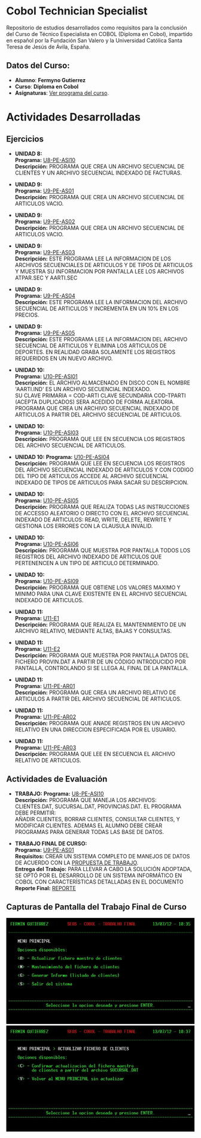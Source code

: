 # Cobol Technician Specialist

Repositorio de estudios desarrollados como requisitos para la conclusión del Curso de Técnico Especialista en COBOL (Diploma en Cobol), impartido en español por la Fundación San Valero y la Universidad Católica Santa Teresa de Jesús de Ávila, España.
<br />

## Datos del Curso:

* **Alumno**: **Fermyno Gutierrez**
* **Curso**: **Diploma en Cobol**
* **Asignaturas**: [Ver programa del curso](docs/presentacion-del-curso.pdf).

# Actividades Desarrolladas

## Ejercicios

* **UNIDAD 8:**  
  **Programa:** [U8-PE-ASI10](src/U8-PE-ASI10.cbl)  
  **Descripción:** PROGRAMA QUE CREA UN ARCHIVO SECUENCIAL DE CLIENTES Y UN ARCHIVO SECUENCIAL INDEXADO DE FACTURAS.  

* **UNIDAD 9:**  
  **Programa:** [U9-PE-AS01](src/U9-PE-AS01.cbl)  
  **Descripción:** PROGRAMA QUE CREA UN ARCHIVO SECUENCIAL DE ARTICULOS VACIO.  

* **UNIDAD 9:**  
  **Programa:** [U9-PE-AS02](src/U9-PE-AS02.cbl)  
  **Descripción:** PROGRAMA QUE CREA UN ARCHIVO SECUENCIAL DE ARTICULOS VACIO.  

* **UNIDAD 9:**  
  **Programa:** [U9-PE-AS03](src/U9-PE-AS03.cbl)  
  **Descripción:** ESTE PROGRAMA LEE LA INFORMACION DE LOS ARCHIVOS SECUENCIALES DE ARTICULOS Y DE TIPOS DE ARTICULOS Y MUESTRA SU INFORMACION POR PANTALLA LEE LOS ARCHIVOS ATPAR.SEC Y AARTI.SEC

* **UNIDAD 9:**  
  **Programa:** [U9-PE-AS04](src/U9-PE-AS04.cbl)  
  **Descripción:** ESTE PROGRAMA LEE LA INFORMACION DEL ARCHIVO SECUENCIAL DE ARTICULOS Y INCREMENTA EN UN 10% EN LOS PRECIOS.  

* **UNIDAD 9:**  
  **Programa:** [U9-PE-AS05](src/U9-PE-AS05.cbl)  
  **Descripción:** ESTE PROGRAMA LEE LA INFORMACION DEL ARCHIVO SECUENCIAL DE ARTICULOS Y ELIMINA LOS ARTICULOS DE DEPORTES. 
  EN REALIDAD GRABA SOLAMENTE LOS REGISTROS REQUERIDOS EN UN NUEVO ARCHIVO.  

* **UNIDAD 10:**  
  **Programa:** [U10-PE-ASI01](src/U10-PE-ASI01.cbl)  
  **Descripción:** EL ARCHIVO ALMACENADO EN DISCO CON EL NOMBRE 'AARTI.IND' ES UN ARCHIVO SECUENCIAL INDEXADO.  
  SU CLAVE PRIMARIA = COD-ARTI CLAVE SECUNDARIA COD-TPARTI (ACEPTA DUPLICADOS) SERA ACEDIDO DE FORMA ALEATORIA.  
    PROGRAMA QUE CREA UN ARCHIVO SECUENCIAL INDEXADO DE ARTICULOS A PARTIR DEL ARCHIVO SECUENCIAL DE ARTICULOS.
    
 * **UNIDAD 10:**  
   **Programa:** [U10-PE-ASI03](src/U10-PE-ASI03.cbl)  
   **Descripción:** PROGRAMA QUE LEE EN SECUENCIA LOS REGISTROS DEL ARCHIVO SECUENCIAL DE ARTICULOS.
  
 * **UNIDAD 10:**
   **Programa:** [U10-PE-ASI04](src/U10-PE-ASI04.cbl)   
  **Descripción:** PROGRAMA QUE LEE EN SECUENCIA LOS REGISTROS DEL ARCHIVO SECUENCIAL INDEXADO DE ARTICULOS Y CON CODIGO DEL 
  TIPO DE ARTICULOS ACCEDE AL ARCHIVO SECUENCIAL INDEXADO DE TIPOS DE ARTICULOS PARA SACAR SU DESCRIPCION.
  
* **UNIDAD 10:**  
  **Programa:** [U10-PE-ASI05](src/U10-PE-ASI05.cbl)  
  **Descripción:** PROGRAMA QUE REALIZA TODAS LAS INSTRUCCIONES DE ACCESSO ALEATORIO O DIRECTO CON EL ARCHIVO SECUENCIAL INDEXADO DE ARTICULOS: 
  READ, WRITE, DELETE, REWRITE Y GESTIONA LOS ERRORES CON LA CLAUSULA INVALID. 

* **UNIDAD 10:**  
  **Programa:** [U10-PE-ASI06](src/U10-PE-ASI06.cbl)  
  **Descripción:** PROGRAMA QUE MUESTRA POR PANTALLA TODOS LOS REGISTROS DEL ARCHIVO INDEXADO DE ARTICULOS QUE PERTENENCEN A UN TIPO DE ARTICULO DETERMINADO.  
* **UNIDAD 10:**  
  **Programa:** [U10-PE-ASI09](src/U10-PE-ASI09.cbl)  
  **Descripción:** PROGRAMA QUE OBTIENE LOS VALORES MAXIMO Y MINIMO PARA UNA CLAVE EXISTENTE EN EL ARCHIVO SECUENCIAL INDEXADO DE ARTICULOS.  

* **UNIDAD 11:**  
  **Programa:** [U11-E1](src/U11-E1.cbl)  
  **Descripción:** PROGRAMA QUE REALIZA EL MANTENIMIENTO DE UN ARCHIVO RELATIVO, MEDIANTE ALTAS, BAJAS Y CONSULTAS.  

* **UNIDAD 11:**  
  **Programa:** [U11-E2](src/U11-E2.cbl)  
  **Descripción:** PROGRAMA QUE MUESTRA POR PANTALLA DATOS DEL FICHERO PROVIN.DAT A PARTIR DE UN CÓDIGO INTRODUCIDO POR PANTALLA, CONTROLANDO SI SE LLEGA AL FINAL DE LA PANTALLA.  

* **UNIDAD 11:**  
  **Programa:** [U11-PE-AR01](src/U11-PE-AR01.cbl)  
  **Descripción:** PROGRAMA QUE CREA UN ARCHIVO RELATIVO DE ARTICULOS A PARTIR DEL ARCHIVO SECUENCIAL DE ARTICULOS.  

* **UNIDAD 11:**  
  **Programa:** [U11-PE-AR02](src/U11-PE-AR02.cbl)  
  **Descripción:** PROGRAMA QUE ANADE REGISTROS EN UN ARCHIVO RELATIVO EN UNA DIRECCION ESPECIFICADA POR EL USUARIO.  

* **UNIDAD 11:**  
  **Programa:** [U11-PE-AR03](src/U11-PE-AR03.cbl)  
  **Descripción:** PROGRAMA QUE LEE EN SECUENCIA EL ARCHIVO RELATIVO DE ARTICULOS.
  
## Actividades de Evaluación  

* **TRABAJO:**
  **Programa:** [U8-PE-ASI10](trabajo/ACT-CLI.CBL)  
  **Descripción:** PROGRAMA QUE MANEJA LOS ARCHIVOS: CLIENTES.DAT, SUCURSAL.DAT, PROVINCIAS.DAT. EL PROGRAMA DEBE PERMITIR:  
  AÑADIR CLIENTES, BORRAR CLIENTES, CONSULTAR CLIENTES, Y MODIFICAR CLIENTES. ADEMAS EL ALUMNO DEBE CREAR PROGRAMAS PARA GENERAR TODAS LAS BASE DE DATOS.  

* **TRABAJO FINAL DE CURSO:**  
  **Programa:** [U9-PE-AS01](trabajo-final/fermin.cbl)  
  **Requisitos:** CREAR UN SISTEMA COMPLETO DE MANEJOS DE DATOS DE ACUERDO CON LA [PROPUESTA DE TRABAJO](trabajo-final/TO_Laboratorio_de_Programacion.pdf).  
  **Entrega del Trabajo:** PARA LLEVAR A CABO LA SOLUCIÓN ADOPTADA, SE OPTÓ POR EL DESARROLLO DE UN SISTEMA INFORMÁTICO EN COBOL CON 
  CARACTERÍSTICAS DETALLADAS EN EL DOCUMENTO  
  **Reporte Final:** [REPORTE](trabajo-final/instrucciones/Reporte_Final.pdf)

## Capturas de Pantalla del Trabajo Final de Curso  

![Menú principal](images/screenshot-01.png)
<br />
![Actualizar fichero maestro de clientes](images/screenshot-02.png)
<br>
